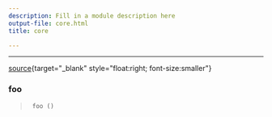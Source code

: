```yaml
---
description: Fill in a module description here
output-file: core.html
title: core

---
```



<!-- WARNING: THIS FILE WAS AUTOGENERATED! DO NOT EDIT! -->

---

[source](https://github.com/ecamo19/pysureau/blob/master/pysureau/core.py#L9){target="_blank" style="float:right; font-size:smaller"}

### foo

>      foo ()


